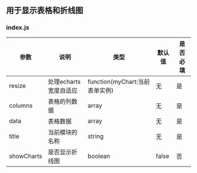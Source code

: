 ## 用于显示表格和折线图
### index.js

参数 | 说明 | 类型 | 默认值 | 是否必填
---|---|---|---|---
resize|处理echarts宽度自适应|function(myChart:当前表单实例)|无|是
columns|表格的列数据|array|无|是
data|表格数据|array|无|是
title|当前模块的名称|string|无|是
showCharts|是否显示折线图|boolean|false|否

